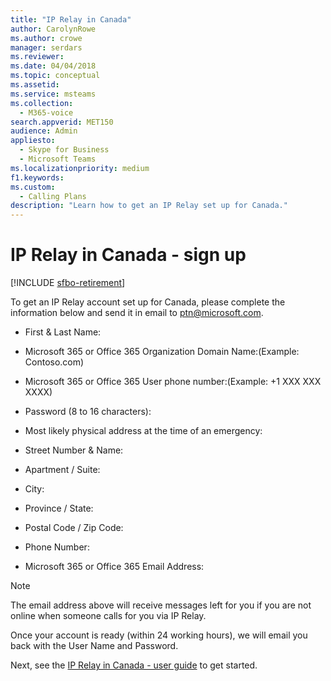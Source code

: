 ```yaml
---
title: "IP Relay in Canada"
author: CarolynRowe
ms.author: crowe
manager: serdars
ms.reviewer: 
ms.date: 04/04/2018
ms.topic: conceptual
ms.assetid: 
ms.service: msteams
ms.collection: 
  - M365-voice
search.appverid: MET150
audience: Admin
appliesto: 
  - Skype for Business
  - Microsoft Teams
ms.localizationpriority: medium
f1.keywords:
ms.custom: 
  - Calling Plans
description: "Learn how to get an IP Relay set up for Canada."
---
```


# IP Relay in Canada - sign up

[!INCLUDE [sfbo-retirement](../Skype/Hub/includes/sfbo-retirement.md)]

To get an IP Relay account set up for Canada, please complete the information below and send it in email to ptn@microsoft.com.

- First & Last Name:

- Microsoft 365 or Office 365 Organization Domain Name:(Example: Contoso.com)

- Microsoft 365 or Office 365 User phone number:(Example: +1 XXX XXX XXXX)

- Password (8 to 16 characters):

- Most likely physical address at the time of an emergency:

- Street Number & Name:

- Apartment / Suite:

- City:

- Province / State:

- Postal Code / Zip Code:

- Phone Number:

- Microsoft 365 or Office 365 Email Address:

> [!NOTE]
> The email address above will receive messages left for you if you are not online when someone calls for you via IP Relay.

Once your account is ready (within 24 working hours), we will email you back with the User Name and Password.

Next, see the [IP Relay in Canada - user guide](ip-relay-canada-user-guide.md) to get started.
